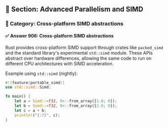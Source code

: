 ## 📘 Section: Advanced Parallelism and SIMD
### 🔹 Category: Cross-platform SIMD abstractions
#### ✅ Answer 906: Cross-platform SIMD abstractions

Rust provides cross-platform SIMD support through crates like `packed_simd` and the standard library's experimental `std::simd` module. These APIs abstract over hardware differences, allowing the same code to run on different CPU architectures with SIMD acceleration.

Example using `std::simd` (nightly):

```rust
#![feature(portable_simd)]
use std::simd::Simd;

fn main() {
    let a = Simd::<f32, 8>::from_array([1.0; 8]);
    let b = Simd::<f32, 8>::from_array([2.0; 8]);
    let c = a + b;
    println!("{:?}", c);
}
```
